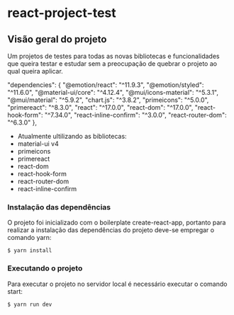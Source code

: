 # react-project-test

## Visão geral do projeto
Um projetos de testes para todas as novas bibliotecas e funcionalidades que queira testar e estudar sem a preocupação de quebrar o projeto ao qual queira aplicar.

 "dependencies": {
    "@emotion/react": "^11.9.3",
    "@emotion/styled": "^11.6.0",
    "@material-ui/core": "^4.12.4",
    "@mui/icons-material": "^5.3.1",
    "@mui/material": "^5.9.2",
    "chart.js": "^3.8.2",
    "primeicons": "^5.0.0",
    "primereact": "^8.3.0",
    "react": "^17.0.0",
    "react-dom": "^17.0.0",
    "react-hook-form": "^7.34.0",
    "react-inline-confirm": "^3.0.0",
    "react-router-dom": "^6.3.0"
  },
  
  - Atualmente ultilizando as bibliotecas: 
  - material-ui v4
  - primeicons
  - primereact
  - react-dom
  - react-hook-form
  - react-router-dom
  - react-inline-confirm
  
  
  
### Instalação das dependências

O projeto foi inicializado com o boilerplate create-react-app, portanto para realizar a instalação das dependências do projeto deve-se empregar o comando yarn:

````
$ yarn install
````

### Executando o projeto

Para executar o projeto no servidor local é necessário executar o comando start:

````
$ yarn run dev
````

  
